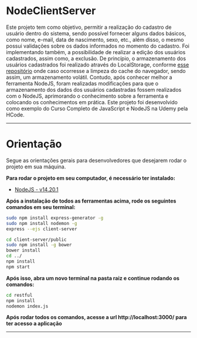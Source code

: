 # NodeClientServer

Este projeto tem como objetivo, permitir a realização do cadastro de usuário dentro do sistema, sendo possível fornecer alguns dados básicos, como nome, e-mail, data de nascimento, sexo, etc., além disso, o mesmo possui validações sobre os dados informados no momento do cadastro. Foi implementando também, a possibilidade de realizar a edição dos usuários cadastrados, assim como, a exclusão. De princípio, o armazenamento dos usuários cadastrados foi realizado através do LocalStorage, conforme <a href="https://github.com/matheusevs/gerenciamentoDeUsuariosJs">esse repositório</a> onde caso ocorresse a limpeza do cache do navegador, sendo assim, um armazenamento volátil. Contudo, após conhecer melhor a ferramenta NodeJS, foram realizadas modificações para que o armazenamento dos dados dos usuários cadastradas fossem realizados com o NodeJS, aprimorando o conhecimento sobre a ferramenta e colocando os conhecimentos em prática. Este projeto foi desenvolvido como exemplo do Curso Completo de JavaScript e NodeJS na Udemy pela HCode.

---

# Orientação

Segue as orientações gerais para desenvolvedores que desejarem rodar o projeto em sua máquina.

**Para rodar o projeto em seu computador, é necessário ter instalado:**

- <a href="https://nodejs.org/en/">NodeJS - v14.20.1</a>

**Após a instalação de todos as ferramentas acima, rode os seguintes comandos em seu terminal:**


```bash
sudo npm install express-generator -g
sudo npm install nodemon -g
express --ejs client-server

cd client-server/public
sudo npm install -g bower
bower install
cd ../
npm install
npm start
```

**Após isso, abra um novo terminal na pasta raiz e continue rodando os comandos:**

```bash
cd restful
npm install
nodemon index.js
```


**Após rodar todos os comandos, acesse a url http://localhost:3000/ para ter acesso a aplicação**

---

<!-- <img src="gif.gif"> -->

##
